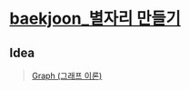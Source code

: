 # [baekjoon_별자리 만들기](https://www.acmicpc.net/problem/4386)   
## Idea   
>  <a href="/Notes/그래프 이론" target="_blank">Graph (그래프 이론)</a>   
>     